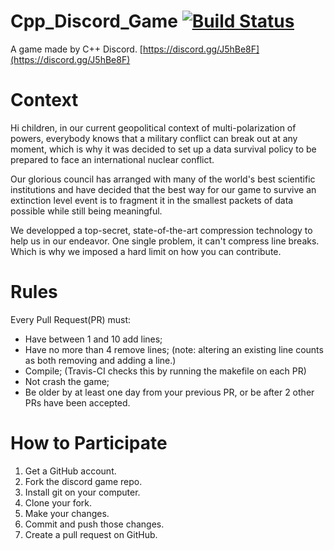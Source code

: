 # Cpp_Discord_Game  [![Build Status](https://img.shields.io/travis/KageJittai/Cpp_Discord_Game/master.svg?style=flat-square&label=Travis)](https://travis-ci.org/KageJittai/Cpp_Discord_Game)
A game made by C++ Discord.  [https://discord.gg/J5hBe8F](https://discord.gg/J5hBe8F)

# Context
Hi children, in our current geopolitical context of multi-polarization of powers, everybody knows that a military conflict can break out at any moment, which is why it was decided to set up a data survival policy to be prepared to face an international nuclear conflict.

Our glorious council has arranged with many of the world's best scientific institutions and have decided that the best way for our game to survive an extinction level event is to fragment it in the smallest packets of data possible while still being meaningful.

We developped a top-secret, state-of-the-art compression technology to help us in our endeavor. One single problem, it can't compress line breaks. Which is why we imposed a hard limit on how you can contribute.

# Rules
Every Pull Request(PR) must:
* Have between 1 and 10 add lines;
* Have no more than 4 remove lines; (note: altering an existing line counts as both removing and adding a line.)
* Compile; (Travis-CI checks this by running the makefile on each PR)
* Not crash the game;
* Be older by at least one day from your previous PR, or be after 2 other PRs have been accepted.

# How to Participate
1. Get a GitHub account.
2. Fork the discord game repo.
3. Install git on your computer.
4. Clone your fork.
5. Make your changes.
6. Commit and push those changes.
7. Create a pull request on GitHub.
